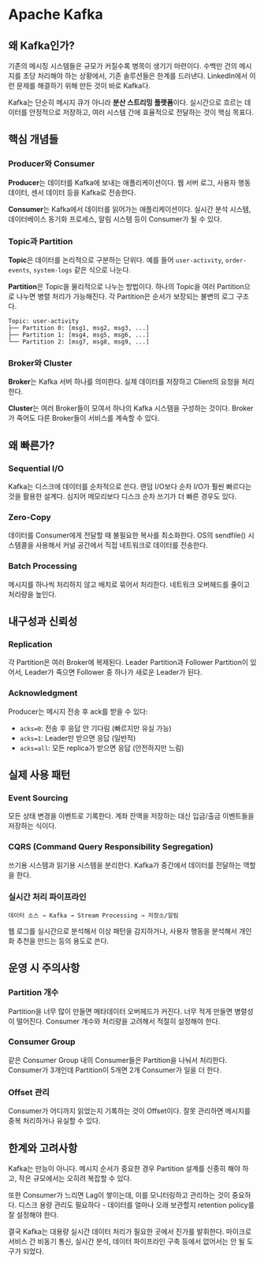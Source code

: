 # Apache Kafka

## 왜 Kafka인가?

기존의 메시징 시스템들은 규모가 커질수록 병목이 생기기 마련이다. 수백만 건의 메시지를 초당 처리해야 하는 상황에서, 기존 솔루션들은 한계를 드러낸다. LinkedIn에서 이런 문제를 해결하기 위해 만든 것이 바로 Kafka다.

Kafka는 단순히 메시지 큐가 아니라 **분산 스트리밍 플랫폼**이다. 실시간으로 흐르는 데이터를 안정적으로 저장하고, 여러 시스템 간에 효율적으로 전달하는 것이 핵심 목표다.

## 핵심 개념들

### Producer와 Consumer

**Producer**는 데이터를 Kafka에 보내는 애플리케이션이다. 웹 서버 로그, 사용자 행동 데이터, 센서 데이터 등을 Kafka로 전송한다.

**Consumer**는 Kafka에서 데이터를 읽어가는 애플리케이션이다. 실시간 분석 시스템, 데이터베이스 동기화 프로세스, 알림 시스템 등이 Consumer가 될 수 있다.

### Topic과 Partition

**Topic**은 데이터를 논리적으로 구분하는 단위다. 예를 들어 `user-activity`, `order-events`, `system-logs` 같은 식으로 나눈다.

**Partition**은 Topic을 물리적으로 나누는 방법이다. 하나의 Topic을 여러 Partition으로 나누면 병렬 처리가 가능해진다. 각 Partition은 순서가 보장되는 불변의 로그 구조다.

```
Topic: user-activity
├── Partition 0: [msg1, msg2, msg3, ...]
├── Partition 1: [msg4, msg5, msg6, ...]
└── Partition 2: [msg7, msg8, msg9, ...]
```


### Broker와 Cluster

**Broker**는 Kafka 서버 하나를 의미한다. 실제 데이터를 저장하고 Client의 요청을 처리한다.

**Cluster**는 여러 Broker들이 모여서 하나의 Kafka 시스템을 구성하는 것이다. Broker가 죽어도 다른 Broker들이 서비스를 계속할 수 있다.

## 왜 빠른가?

### Sequential I/O

Kafka는 디스크에 데이터를 순차적으로 쓴다. 랜덤 I/O보다 순차 I/O가 훨씬 빠르다는 것을 활용한 설계다. 심지어 메모리보다 디스크 순차 쓰기가 더 빠른 경우도 있다.

### Zero-Copy

데이터를 Consumer에게 전달할 때 불필요한 복사를 최소화한다. OS의 sendfile() 시스템콜을 사용해서 커널 공간에서 직접 네트워크로 데이터를 전송한다.

### Batch Processing

메시지를 하나씩 처리하지 않고 배치로 묶어서 처리한다. 네트워크 오버헤드를 줄이고 처리량을 높인다.

## 내구성과 신뢰성

### Replication

각 Partition은 여러 Broker에 복제된다. Leader Partition과 Follower Partition이 있어서, Leader가 죽으면 Follower 중 하나가 새로운 Leader가 된다.

### Acknowledgment

Producer는 메시지 전송 후 ack를 받을 수 있다:

- `acks=0`: 전송 후 응답 안 기다림 (빠르지만 유실 가능)
- `acks=1`: Leader만 받으면 응답 (일반적)
- `acks=all`: 모든 replica가 받으면 응답 (안전하지만 느림)


## 실제 사용 패턴

### Event Sourcing

모든 상태 변경을 이벤트로 기록한다. 계좌 잔액을 저장하는 대신 입금/출금 이벤트들을 저장하는 식이다.

### CQRS (Command Query Responsibility Segregation)

쓰기용 시스템과 읽기용 시스템을 분리한다. Kafka가 중간에서 데이터를 전달하는 역할을 한다.

### 실시간 처리 파이프라인

```
데이터 소스 → Kafka → Stream Processing → 저장소/알림
```

웹 로그를 실시간으로 분석해서 이상 패턴을 감지하거나, 사용자 행동을 분석해서 개인화 추천을 만드는 등의 용도로 쓴다.

## 운영 시 주의사항

### Partition 개수

Partition을 너무 많이 만들면 메타데이터 오버헤드가 커진다. 너무 적게 만들면 병렬성이 떨어진다. Consumer 개수와 처리량을 고려해서 적절히 설정해야 한다.

### Consumer Group

같은 Consumer Group 내의 Consumer들은 Partition을 나눠서 처리한다. Consumer가 3개인데 Partition이 5개면 2개 Consumer가 일을 더 한다.

### Offset 관리

Consumer가 어디까지 읽었는지 기록하는 것이 Offset이다. 잘못 관리하면 메시지를 중복 처리하거나 유실할 수 있다.

## 한계와 고려사항

Kafka는 만능이 아니다. 메시지 순서가 중요한 경우 Partition 설계를 신중히 해야 하고, 작은 규모에서는 오히려 복잡할 수 있다.

또한 Consumer가 느리면 Lag이 쌓이는데, 이를 모니터링하고 관리하는 것이 중요하다. 디스크 용량 관리도 필요하다 - 데이터를 얼마나 오래 보관할지 retention policy를 잘 설정해야 한다.

결국 Kafka는 대용량 실시간 데이터 처리가 필요한 곳에서 진가를 발휘한다. 마이크로서비스 간 비동기 통신, 실시간 분석, 데이터 파이프라인 구축 등에서 없어서는 안 될 도구가 되었다.

